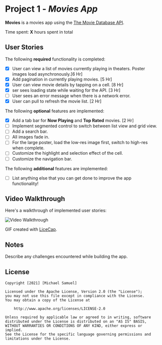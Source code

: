 # Project 1 - *Movies App*

**Movies** is a movies app using the [The Movie Database API](http://docs.themoviedb.apiary.io/#).

Time spent: **X** hours spent in total

## User Stories

The following **required** functionality is completed:

- [x] User can view a list of movies currently playing in theaters. Poster images load asynchronously.[6 Hr]
- [x] Add pagination in currently playing movies. [5 Hr]
- [x] User can view movie details by tapping on a cell. [8 Hr]
- [x] ser sees loading state while waiting for the API. [3 Hr]
- [ ] User sees an error message when there is a network error.
- [x] User can pull to refresh the movie list. [2 Hr]

The following **optional** features are implemented:

- [x] Add a tab bar for **Now Playing** and **Top Rated** movies. [2 Hr]
- [ ] Implement segmented control to switch between list view and grid view.
- [ ] Add a search bar.
- [ ] All images fade in.
- [ ] For the large poster, load the low-res image first, switch to high-res when complete.
- [ ] Customize the highlight and selection effect of the cell.
- [ ] Customize the navigation bar.

The following **additional** features are implemented:

- [ ] List anything else that you can get done to improve the app functionality!

## Video Walkthrough

Here's a walkthrough of implemented user stories:

<img src='http://i.imgur.com/link/to/your/gif/file.gif' title='Video Walkthrough' width='' alt='Video Walkthrough' />

GIF created with [LiceCap](http://www.cockos.com/licecap/).

## Notes

Describe any challenges encountered while building the app.

## License

    Copyright [2021] [Michael Samuel]

    Licensed under the Apache License, Version 2.0 (the "License");
    you may not use this file except in compliance with the License.
    You may obtain a copy of the License at

        http://www.apache.org/licenses/LICENSE-2.0

    Unless required by applicable law or agreed to in writing, software
    distributed under the License is distributed on an "AS IS" BASIS,
    WITHOUT WARRANTIES OR CONDITIONS OF ANY KIND, either express or implied.
    See the License for the specific language governing permissions and
    limitations under the License.
